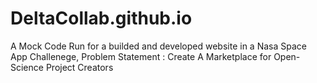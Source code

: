 # DeltaCollab.github.io
A Mock Code Run for a builded and developed website in a Nasa Space App Challenege, Problem Statement : Create A Marketplace for  Open-Science Project Creators 
